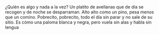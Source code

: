 ¿Quién es algo y nada a la vez?
Un platito de avellanas que de día se recogen y de noche se desparraman.
Alto alto como un pino, pesa menos que un comino.
Pobrecito, pobrecito, todo el día sin parar y no sale de su sitio.
Es cómo una paloma blanca y negra, pero vuela sin alas y habla sin lengua